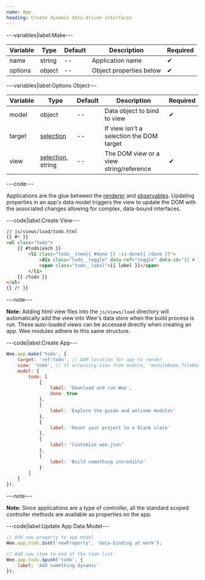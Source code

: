 ```yaml
---
name: App
heading: Create dynamic data-driven interfaces
---
```


---variables|label:Make---

| Variable | Type | Default | Description | Required |
| -- | -- | -- | -- | -- |
| name | string | -- | Application name | ✔ |
| options | object | -- | Object properties below | ✔ |

---variables|label:Options Object---

| Variable | Type | Default | Description | Required |
| -- | -- | -- | -- | -- |
| model | object | -- | Data object to bind to view | ✔ |
| target | [selection](/script#selection) | -- | If view isn't a selection the DOM target ||
| view | [selection](/script#selection), string | -- | The DOM view or a view string/reference | ✔ |

---code---

Applications are the glue between the [renderer](#render) and [observables](/script/core#observe).
Updating properties in an app's data model triggers the view to update the DOM with the associated
changes allowing for complex, data-bound interfaces.

---code|label:Create View---


```html
// js/views/load/todo.html
{{ #! }}
<ul class="todo">
	{{ #todo|each }}
		<li class="todo__item{{ #done }} -is-done{{ /done }}">
			<div class="todo__toggle" data-ref="toggle" data-id="{{ # }}"></div>
			<span class="todo__label">{{ label }}</span>
		</li>
	{{ /todo }}
</ul>
{{ /! }}
```

---note---

**Note:** Adding html view files into the `js/views/load` directory will automatically add the view into
Wee's data store when the build process is run. These auto-loaded views can be accessed directly when
creating an app. Wee modules adhere to this same structure. 

---code|label:Create App---

```javascript
Wee.app.make('todo', {
	target: 'ref:todo', // DOM location for app to render
	view: 'todo', // If accessing view from module, 'moduleName.fileName'
	model: {
		todo: [
			{
				label: 'Download and run Wee',
				done: true
			},
			{
				label: 'Explore the guide and welcome modules'
			},
			{
				label: 'Reset your project to a blank slate'
			},
			{
				label: 'Customize wee.json'
			},
			{
				label: 'Build something incredible'
			}
		]
	}
});
```

---note---

**Note:** Since applications are a type of controller, all the standard scoped controller methods are available as properties on the app.

---code|label:Update App Data Model---

```javascript
// Add new property to app model
Wee.app.todo.$set('newProperty', 'data-binding at work'); 

// Add new item to end of the todo list
Wee.app.todo.$push('todo', {
	label: 'Add something dynamic'
});
```